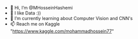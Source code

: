 - 👋 Hi, I’m @MHosseinHashemi
- 👀 I like Data :))
- 🌱 I’m currently learning about Computer Vision and CNN's
- 📫 Reach me on Kaggle "https://www.kaggle.com/mohammadhossein77" 
